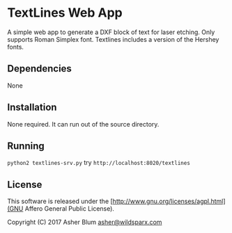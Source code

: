 TextLines Web App
=================

A simple web app to generate a DXF block of text for laser etching.
Only supports Roman Simplex font. Textlines includes a version of the
Hershey fonts.

Dependencies
------------

None

Installation
------------

None required. It can run out of the source directory.

Running
-------

`python2 textlines-srv.py`
try `http://localhost:8020/textlines`

License
-------

This software is released under the [http://www.gnu.org/licenses/agpl.html](GNU Affero General Public License).

Copyright (C) 2017 Asher Blum <asher@wildsparx.com>
